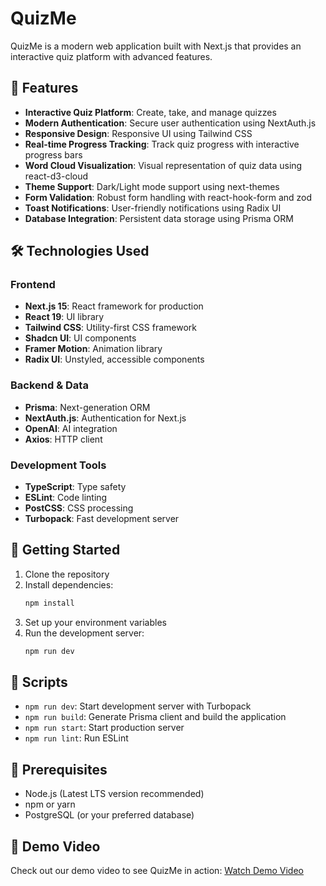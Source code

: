 # QuizMe

QuizMe is a modern web application built with Next.js that provides an interactive quiz platform with advanced features.

## 🚀 Features

- **Interactive Quiz Platform**: Create, take, and manage quizzes
- **Modern Authentication**: Secure user authentication using NextAuth.js
- **Responsive Design**: Responsive UI using Tailwind CSS
- **Real-time Progress Tracking**: Track quiz progress with interactive progress bars
- **Word Cloud Visualization**: Visual representation of quiz data using react-d3-cloud
- **Theme Support**: Dark/Light mode support using next-themes
- **Form Validation**: Robust form handling with react-hook-form and zod
- **Toast Notifications**: User-friendly notifications using Radix UI
- **Database Integration**: Persistent data storage using Prisma ORM

## 🛠️ Technologies Used

### Frontend

- **Next.js 15**: React framework for production
- **React 19**: UI library
- **Tailwind CSS**: Utility-first CSS framework
- **Shadcn UI**: UI components
- **Framer Motion**: Animation library
- **Radix UI**: Unstyled, accessible components

### Backend & Data

- **Prisma**: Next-generation ORM
- **NextAuth.js**: Authentication for Next.js
- **OpenAI**: AI integration
- **Axios**: HTTP client

### Development Tools

- **TypeScript**: Type safety
- **ESLint**: Code linting
- **PostCSS**: CSS processing
- **Turbopack**: Fast development server

## 🚀 Getting Started

1. Clone the repository
2. Install dependencies:
   ```bash
   npm install
   ```
3. Set up your environment variables
4. Run the development server:
   ```bash
   npm run dev
   ```

## 📝 Scripts

- `npm run dev`: Start development server with Turbopack
- `npm run build`: Generate Prisma client and build the application
- `npm run start`: Start production server
- `npm run lint`: Run ESLint

## 🔧 Prerequisites

- Node.js (Latest LTS version recommended)
- npm or yarn
- PostgreSQL (or your preferred database)

## 🎥 Demo Video

Check out our demo video to see QuizMe in action:
[Watch Demo Video](https://drive.google.com/file/d/13JDHyv5HmlW7r52JU60lN5aVnY6g0LZF/view?usp=sharing)
